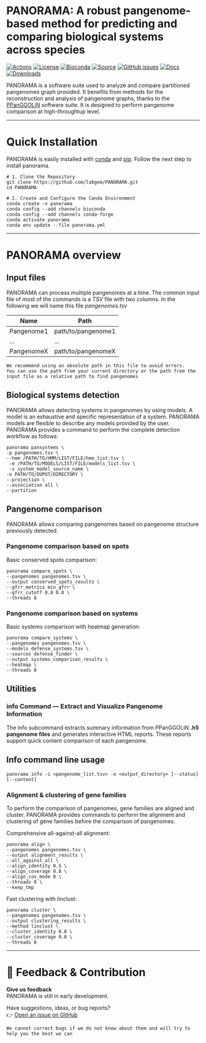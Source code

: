# PANORAMA: A robust pangenome-based method for predicting and comparing biological systems across species

[![Actions](https://img.shields.io/github/actions/workflow/status/labgem/PANORAMA/main.yml?branch=main&event=pull_request&label=build&logo=github)](https://github.com/labgem/PANORAMA/actions/workflows/main.yml)
[![License](https://anaconda.org/bioconda/ppanggolin/badges/license.svg)](http://www.cecill.info/licences.fr.html)
[![Bioconda](https://img.shields.io/conda/vn/bioconda/panorama?style=flat-square&maxAge=3600&logo=anaconda)](https://anaconda.org/bioconda/panorama)
[![Source](https://img.shields.io/badge/source-GitHub-303030.svg?maxAge=2678400&style=flat-square)](https://github.com/labgem/PANORAMA/)
[![GitHub issues](https://img.shields.io/github/issues/labgem/panorama.svg?style=flat-square&maxAge=600)](https://github.com/labgem/panorama/issues)
[![Docs](https://img.shields.io/readthedocs/panorama/latest?style=flat-square&maxAge=600)](https://panorama.readthedocs.io)
[![Downloads](https://anaconda.org/bioconda/panorama/badges/downloads.svg)](https://bioconda.github.io/recipes/panorama/README.html#download-stats)

PANORAMA is a software suite used to analyze and compare partitioned pangenomes graph provided. It benefits from
methods for the reconstruction and analysis of pangenome graphs, thanks to
the [PPanGGOLiN](https://github.com/labgem/PPanGGOLiN)
software suite. It is designed to perform pangenome comparison at high-throughtup level.

---

# Quick Installation

PANORAMA is easily installed with [conda](https://docs.conda.io/projects/conda/en/latest/index.html) and
[pip](https://pip.pypa.io/en/stable/). Follow the next step to install panorama.

```shell
# 1. Clone the Repository
git clone https://github.com/labgem/PANORAMA.git
cd PANORAMA

# 2. Create and Configure the Conda Environment
conda create -n panorama
conda config --add channels bioconda
conda config --add channels conda-forge
conda activate panorama
conda env update --file panorama.yml
```

[//]: # (You can find more information on the installation [here]&#40;link_read_the_doc&#41;)

---

# PANORAMA overview

## Input files

PANORAMA can process multiple pangenomes at a time.
The common input file of most of the commands is a *TSV* file with two columns.
In the following we will name this file *pangenomes.tsv*

| Name       | Path               |
|------------|--------------------|
| Pangenome1 | path/to/pangenome1 |
| ...        | ...                |
| PangenomeX | path/to/pangenomeX |

```{note}
We recommend using an absolute path in this file to avoid errors.
You can use the path from your current directory or the path from the input file as a relative path to find pangenomes
```

## Biological systems detection

PANORAMA allows detecting systems in pangenomes by using models.
A model is an exhaustive and specific representation of a system.
PANORAMA models are flexible to describe any models provided by the user.
PANORAMA provides a command to perform the complete detection workflow as follows:

```shell
panorama pansystems \
-p pangenomes.tsv \
--hmm /PATH/TO/HMM/LIST/FILE/hmm_list.tsv \
 -m /PATH/TO/MODELS/LIST/FILE/models_list.tsv \
 -s system_model_source_name \
-o PATH/TO/OUPUT/DIRECTORY \
--projection \
--association all \
--partition
```

## Pangenome comparison

PANORAMA allows comparing pangenomes based on pangenome structure previously detected.

### Pangenome comparison based on spots

Basic conserved spots comparison:

```shell
panorama compare_spots \
--pangenomes pangenomes.tsv \
--output conserved_spots_results \
--gfrr_metrics min_gfrr \
--gfrr_cutoff 0.8 0.8 \
--threads 8
```

### Pangenome comparison based on systems

Basic systems comparison with heatmap generation:

```shell
panorama compare_systems \
--pangenomes pangenomes.tsv \
--models defense_systems.tsv \
--sources defense_finder \
--output systems_comparison_results \
--heatmap \
--threads 8
```

## Utilities

### info Command — Extract and Visualize Pangenome Information

The info subcommand extracts summary information from PPanGGOLiN **.h5 pangenome files** and generates interactive HTML
reports. These reports support quick content comparison of each pangenome.

## Info command line usage

```shell
panorama info -i <pangenome_list.tsv> -o <output_directory> [--status] [--content]
```

### Alignment & clustering of gene families

To perform the comparison of pangenomes, gene families are aligned and cluster.
PANORAMA provides commands to perform the alignment and clustering of gene families before the comparison of pangenomes.

Comprehensive all-against-all alignment:

```shell
panorama align \
--pangenomes pangenomes.tsv \
--output alignment_results \
--all_against_all \
--align_identity 0.5 \
--align_coverage 0.8 \
--align_cov_mode 0 \
--threads 8 \
--keep_tmp
```

Fast clustering with linclust:

```shell
panorama cluster \
--pangenomes pangenomes.tsv \
--output clustering_results \
--method linclust \
--cluster_identity 0.8 \
--cluster_coverage 0.8 \
--threads 8
```

---

# 💬 Feedback & Contribution

**Give us feedback**  
PANORAMA is still in early development.

Have suggestions, ideas, or bug reports?  
👉 [Open an issue on GitHub](https://github.com/labgem/PANORAMA/issues)

```{important}
We cannot correct bugs if we do not know about them and will try to help you the best we can
```
